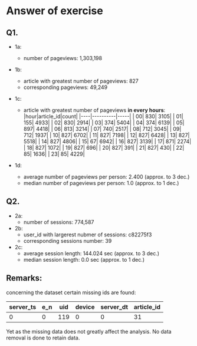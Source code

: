 # Answer of exercise

## Q1.
- 1a: 
    - number of pageviews: 1,303,198 
- 1b: 
    - article with greatest number of pageviews: 827
    - corresponding pageviews: 49,249
- 1c:
    - article with greatest number of pageviews **in every hours**:
        |hour|article_id|count|
        |----|----------|-----|
        |  00|       830| 3105|
        |  01|       155| 4933|
        |  02|       830| 2914|
        |  03|       374| 5404|
        |  04|       374| 6139|
        |  05|       897| 4418|
        |  06|       813| 3214|
        |  07|       740| 2517|
        |  08|       712| 3045|
        |  09|       712| 1937|
        |  10|       827| 6702|
        |  11|       827| 7198|
        |  12|       827| 6428|
        |  13|       827| 5518|
        |  14|       827| 4806|
        |  15|        67| 6942|
        |  16|       827| 3139|
        |  17|       871| 2274|
        |  18|       827| 1072|
        |  19|       827|  696|
        |  20|       827|  391|
        |  21|       827|  430|
        |  22|        85| 1636|
        |  23|        85| 4229|

- 1d:
    - average number of pageviews per person: 2.400 (approx. to 3 dec.) 
    - median number of pageviews per person: 1.0 (approx. to 1 dec.)

## Q2.
- 2a:
    - number of sessions: 774,587
- 2b:
    - user_id with largerest nubmer of sessions: c82275f3
    - corresponding sessions number: 39
- 2c:
    - average session length: 144.024 sec (approx. to 3 dec.)
    - median session length: 0.0 sec (approx. to 1 dec.)

## Remarks: 

concerning the dataset certain missing ids are found:

|server_ts|e_n|uid|device|server_dt|article_id|
|---------|---|---|------|---------|----------|
|        0|  0|119|     0|        0|        31|

Yet as the missing data does not greatly affect the analysis. No data removal is done to retain data.